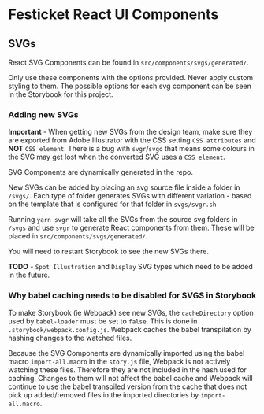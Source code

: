 # Festicket React UI Components

## SVGs

React SVG Components can be found in `src/components/svgs/generated/`.

Only use these components with the options provided. Never apply custom styling to them. The possible options for each svg component can be seen in the Storybook for this project.

### Adding new SVGs

**Important** - When getting new SVGs from the design team, make sure they are exported from Adobe Illustrator with the CSS setting `CSS attributes` and **NOT** `CSS element`. There is a bug with `svgr`/`svgo` that means some colours in the SVG may get lost when the converted SVG uses a `CSS element`. 

SVG Components are dynamically generated in the repo.

New SVGs can be added by placing an svg source file inside a folder in `/svgs/`. Each type of folder generates SVGs with different variation - based on the template that is configured for that folder in `svgs/svgr.sh`

Running `yarn svgr` will take all the SVGs from the source svg folders in `/svgs` and use `svgr` to generate React components from them. These will be placed in `src/components/svgs/generated/`.

You will need to restart Storybook to see the new SVGs there.

**TODO** - `Spot Illustration` and `Display` SVG types which need to be added in the future.

### Why babel caching needs to be disabled for SVGS in Storybook
 
To make Storybook (ie Webpack) see new SVGs, the `cacheDirectory` option used by `babel-loader` must be set to `false`.
This is done in `.storybook/webpack.config.js`. Webpack caches the babel transpilation by hashing changes to the watched files.

Because the SVG Components are dynamically imported using the babel macro `import-all.macro` in the `story.js` file, Webpack is not actively watching these files. Therefore they are not included in the hash used for caching. Changes to them will not affect the babel cache and Webpack will continue to use the babel transpiled version from the cache that does not pick up added/removed files in the imported directories by `import-all.macro`.
